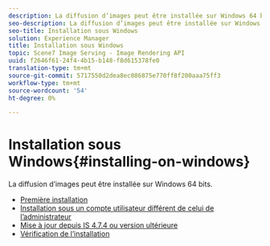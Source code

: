 ```yaml
---
description: La diffusion d’images peut être installée sur Windows 64 bits.
seo-description: La diffusion d’images peut être installée sur Windows 64 bits.
seo-title: Installation sous Windows
solution: Experience Manager
title: Installation sous Windows
topic: Scene7 Image Serving - Image Rendering API
uuid: f2646f61-24f4-4b15-b148-f8d615378fe0
translation-type: tm+mt
source-git-commit: 5717550d2dea8ec086875e770ff8f200aaa75ff3
workflow-type: tm+mt
source-wordcount: '54'
ht-degree: 0%

---
```



# Installation sous Windows{#installing-on-windows}

La diffusion d’images peut être installée sur Windows 64 bits.

* [Première installation](t-first-time-installation-win.md)
* [Installation sous un compte utilisateur différent de celui de l’administrateur](t-diff-account-win.md)
* [Mise à jour depuis IS 4.7.4 ou version ultérieure](t-update-win.md)
* [Vérification de l’installation](t-verify-win.md)
